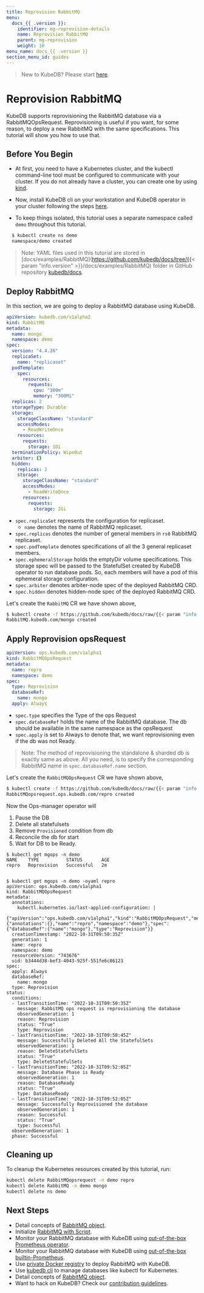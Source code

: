 ```yaml
---
title: Reprovision RabbitMQ
menu:
  docs_{{ .version }}:
    identifier: mg-reprovision-details
    name: Reprovision RabbitMQ
    parent: mg-reprovision
    weight: 10
menu_name: docs_{{ .version }}
section_menu_id: guides
---
```


> New to KubeDB? Please start [here](/docs/README.md).

# Reprovision RabbitMQ

KubeDB supports reprovisioning the RabbitMQ database via a RabbitMQOpsRequest. Reprovisioning is useful if you want, for some reason, to deploy a new RabbitMQ with the same specifications. This tutorial will show you how to use that.

## Before You Begin

- At first, you need to have a Kubernetes cluster, and the kubectl command-line tool must be configured to communicate with your cluster. If you do not already have a cluster, you can create one by using [kind](https://kind.sigs.k8s.io/docs/user/quick-start/).

- Now, install KubeDB cli on your workstation and KubeDB operator in your cluster following the steps [here](/docs/setup/README.md).

- To keep things isolated, this tutorial uses a separate namespace called `demo` throughout this tutorial.

```bash
  $ kubectl create ns demo
  namespace/demo created
```

> Note: YAML files used in this tutorial are stored in [docs/examples/RabbitMQ](https://github.com/kubedb/docs/tree/{{< param "info.version" >}}/docs/examples/RabbitMQ) folder in GitHub repository [kubedb/docs](https://github.com/kubedb/docs).

## Deploy RabbitMQ

In this section, we are going to deploy a RabbitMQ database using KubeDB.

```yaml
apiVersion: kubedb.com/v1alpha2
kind: RabbitMQ
metadata:
  name: mongo
  namespace: demo
spec:
  version: "4.4.26"
  replicaSet:
    name: "replicaset"
  podTemplate:
    spec:
      resources:
        requests:
          cpu: "300m"
          memory: "300Mi"
  replicas: 2
  storageType: Durable
  storage:
    storageClassName: "standard"
    accessModes:
      - ReadWriteOnce
    resources:
      requests:
        storage: 1Gi
  terminationPolicy: WipeOut
  arbiter: {}
  hidden:
    replicas: 2
    storage:
      storageClassName: "standard"
      accessModes:
        - ReadWriteOnce
      resources:
        requests:
          storage: 2Gi
```

- `spec.replicaSet` represents the configuration for replicaset.
    - `name` denotes the name of RabbitMQ replicaset.
- `spec.replicas` denotes the number of general members in `rs0` RabbitMQ replicaset.
- `spec.podTemplate` denotes specifications of all the 3 general replicaset members.
- `spec.ephemeralStorage` holds the emptyDir volume specifications. This storage spec will be passed to the StatefulSet created by KubeDB operator to run database pods. So, each members will have a pod of this ephemeral storage configuration.
- `spec.arbiter` denotes arbiter-node spec of the deployed RabbitMQ CRD.
- `spec.hidden` denotes hidden-node spec of the deployed RabbitMQ CRD.

Let's create the `RabbitMQ` CR we have shown above,

```bash
$ kubectl create -f https://github.com/kubedb/docs/raw/{{< param "info.version" >}}/docs/examples/RabbitMQ/reprovision/mongo.yaml
RabbitMQ.kubedb.com/mongo created
```

## Apply Reprovision opsRequest

```yaml
apiVersion: ops.kubedb.com/v1alpha1
kind: RabbitMQOpsRequest
metadata:
  name: repro
  namespace: demo
spec:
  type: Reprovision
  databaseRef:
    name: mongo
  apply: Always
```

- `spec.type` specifies the Type of the ops Request
- `spec.databaseRef` holds the name of the RabbitMQ database.  The db should be available in the same namespace as the opsRequest
- `spec.apply` is set to Always to denote that, we want reprovisioning even if the db was not Ready.

> Note: The method of reprovisioning the standalone & sharded db is exactly same as above. All you need, is to specify the corresponding RabbitMQ name in `spec.databaseRef.name` section.

Let's create the `RabbitMQOpsRequest` CR we have shown above,

```bash
$ kubectl create -f https://github.com/kubedb/docs/raw/{{< param "info.version" >}}/docs/examples/RabbitMQ/reprovision/ops.yaml
RabbitMQopsrequest.ops.kubedb.com/repro created
```

Now the Ops-manager operator will
1) Pause the DB
2) Delete all statefulsets
3) Remove `Provisioned` condition from db
4) Reconcile the db for start
5) Wait for DB to be Ready. 

```shell
$ kubectl get mgops -n demo
NAME    TYPE          STATUS       AGE
repro   Reprovision   Successful   2m


$ kubectl get mgops -n demo -oyaml repro
apiVersion: ops.kubedb.com/v1alpha1
kind: RabbitMQOpsRequest
metadata:
  annotations:
    kubectl.kubernetes.io/last-applied-configuration: |
      {"apiVersion":"ops.kubedb.com/v1alpha1","kind":"RabbitMQOpsRequest","metadata":{"annotations":{},"name":"repro","namespace":"demo"},"spec":{"databaseRef":{"name":"mongo"},"type":"Reprovision"}}
  creationTimestamp: "2022-10-31T09:50:35Z"
  generation: 1
  name: repro
  namespace: demo
  resourceVersion: "743676"
  uid: b3444d38-bef3-4043-925f-551fe6c86123
spec:
  apply: Always
  databaseRef:
    name: mongo
  type: Reprovision
status:
  conditions:
  - lastTransitionTime: "2022-10-31T09:50:35Z"
    message: RabbitMQ ops request is reprovisioning the database
    observedGeneration: 1
    reason: Reprovision
    status: "True"
    type: Reprovision
  - lastTransitionTime: "2022-10-31T09:50:45Z"
    message: Successfully Deleted All the StatefulSets
    observedGeneration: 1
    reason: DeleteStatefulSets
    status: "True"
    type: DeleteStatefulSets
  - lastTransitionTime: "2022-10-31T09:52:05Z"
    message: Database Phase is Ready
    observedGeneration: 1
    reason: DatabaseReady
    status: "True"
    type: DatabaseReady
  - lastTransitionTime: "2022-10-31T09:52:05Z"
    message: Successfully Reprovisioned the database
    observedGeneration: 1
    reason: Successful
    status: "True"
    type: Successful
  observedGeneration: 1
  phase: Successful
```


## Cleaning up

To cleanup the Kubernetes resources created by this tutorial, run:

```bash
kubectl delete RabbitMQopsrequest -n demo repro
kubectl delete RabbitMQ -n demo mongo
kubectl delete ns demo
```

## Next Steps

- Detail concepts of [RabbitMQ object](/docs/guides/RabbitMQ/concepts/RabbitMQ.md).
- Initialize [RabbitMQ with Script](/docs/guides/RabbitMQ/initialization/using-script.md).
- Monitor your RabbitMQ database with KubeDB using [out-of-the-box Prometheus operator](/docs/guides/RabbitMQ/monitoring/using-prometheus-operator.md).
- Monitor your RabbitMQ database with KubeDB using [out-of-the-box builtin-Prometheus](/docs/guides/RabbitMQ/monitoring/using-builtin-prometheus.md).
- Use [private Docker registry](/docs/guides/RabbitMQ/private-registry/using-private-registry.md) to deploy RabbitMQ with KubeDB.
- Use [kubedb cli](/docs/guides/RabbitMQ/cli/cli.md) to manage databases like kubectl for Kubernetes.
- Detail concepts of [RabbitMQ object](/docs/guides/RabbitMQ/concepts/RabbitMQ.md).
- Want to hack on KubeDB? Check our [contribution guidelines](/docs/CONTRIBUTING.md).

